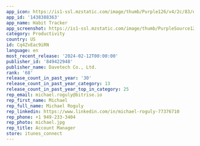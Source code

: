 ```yaml
---
app_icon: https://is1-ssl.mzstatic.com/image/thumb/Purple126/v4/2c/83/e9/2c83e9bf-a753-d24c-4328-eb988e36eb35/AppIcon-0-0-1x_U007emarketing-0-7-0-85-220.png/1024x1024bb.png
app_id: '1438388363'
app_name: Habit Tracker
app_screenshot: https://is1-ssl.mzstatic.com/image/thumb/PurpleSource126/v4/86/a9/e8/86a9e8d4-90ec-a421-7de0-071fbe3a11f2/e0ba1012-dfcc-4060-81e2-a48414d53d20__U767d1_1.jpg/1242x2688bb.png
category: Productivity
country: US
id: Cq4ZvEac9iRN
language: en
most_recent_release: '2024-02-12T00:00:00'
publisher_id: '849422948'
publisher_name: Davetech Co., Ltd.
rank: '68'
release_count_in_past_year: '30'
release_count_in_past_year_category: 13
release_count_in_past_year_top_in_category: 25
rep_email: michael.roguly@bitrise.io
rep_first_name: Michael
rep_full_name: Michael Roguly
rep_linkedin: https://www.linkedin.com/in/michael-roguly-77376710
rep_phone: +1 949-233-3404
rep_photo: michael.jpg
rep_title: Account Manager
store: itunes_connect
---
```

